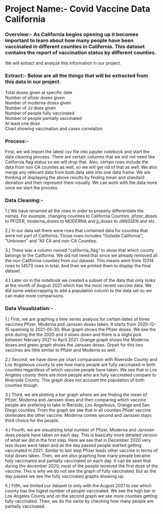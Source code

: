 # Project Name:- Covid Vaccine Data California 

### Overview:- As California begins opening up it becomes important to learn about how many people have been vaccinated in different counties in California. This dataset contains the report of vaccination status by different counties.
We will extract and analyze this information in our project. 

### Extract:- Below are all the things that will be extracted from this data in our project. 
Total doses given at specific date \
Number of pfizer doses given \
Number of moderna doses given \
Number of JJ does given \
Number of people fully vaccinated \
Number of people partially vaccinated \
At least one dose \
Chart showing vaccination and cases correlation 

### Process:-
First, we will import the latest csv file into jupyter notebook and start the data cleaning process.
There are certain columns that we will not need like California flag status so we will drop that. Also, certain rows include the data from non CA counties as well, 
so we will get rid of that as well. We also merge any relevant data from both data sets into one data frame. We are thinking of displaying the above 
results by finding mean and standard deviation and then represent them visually. We can work with the data more once we start the process. 

### Data Cleaning:-
1.) We have renamed all the rows in order to properly differentiate the names. For example, changing counties to California Counties, pfizer_doses to PFIZER, moderna_doses to MODERNA and jj_doses to JANSSEN and etc.

2.) In our data set there were rows that contained data for counties that were not part of California. Those rows includes "Outside California", "Unknown" and "All CA and non-CA Counties. 

3.) There was a column named "california_flag" to show that which county belongs to the California. We did not need that since we already removed all the non-California counties from our dataset. This means went from 15314 rows to 14573 rows in total. And then we printed them to display the final dataset. 

4.) Later on in the notebook we created a subset of the data that only looks at the month of August 2021 which has the most recent vaccine data. We did some webscrapping to add a population column to the data set so we can make more comparisons. 

### Data Visualization:-

1.) First, we are graphing a time series analysis for certain dates of three vaccines Pfizer, Moderna and Janssen doses taken. It starts from 2020-12-15 spanning to 2021-05-30. 
Blue graph shows the Pfizer doses. We see the pick during the the 2020 and it slows down and there is a slight pick between february 2021 to April 2021. Orange graph shows the 
Moderna doses and green graph shows the Janssen doses. Grpah for this two vaccines are little similar to Pfizer and Moderna as well. 

2.) Second, we have done pie chart comparasion with Riverside County and Los Angeleous county to see how many people are fully vaccinated in both counties regardless of which 
vaccine people have taken. We see that in Los Angeles county there are more people who are fully vaccinated compare to Riverside County. This graph does not account the population
of both counties though. 

3.) Third, we are plotting a bar graph where we are finding the mean of Pfizer, Moderna and Janssen does and then comparing which vaccine people are prefering to take in Rierside, 
Los Angeleous, Orange and San Diego counties. From the graph we see that in all counties Pfizer vaccine dominates the other vaccine. Moderna comes second and Janssen stays third choice for the people. 

4.) Fourth, we are visualizing total number of Pfizer, Moderna and Janssen does people have taken on each day. This is basically more detailed version of what we did in the first step. Here we see that in December 2020 very less doses were taken and as the day passed people started getting vaccinated in 2021. Similar to last step Pfizer leads other vaccine in terms of total doses taken. Then, we are also graphing how many people became fully vaccinated and partially vaccinated on each day. It can be seen that during the december 2020, most of the people received the first dose of the vaccine. This is why we do not see the graph of fully vaccinated. But as the day passes we see the fully vaccinated graphs showing up. 

5.) Fifth, we limited our dataset to only with the August 2021 to see which county has the higest number of people vaccinated. We see the high bar in Los Angeles County and on the second graph we see more counties getting fully vaccinated. Then, we do the same by checking how many people are partially vaccinated. 
